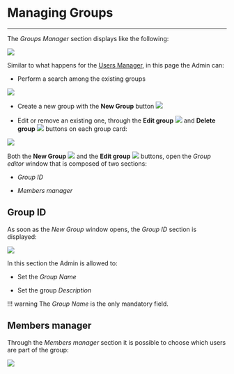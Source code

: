 # Managing Groups
*****************

The *Groups Manager* section displays like the following:

<img src="../img/managing-groups/groups-man.jpg" class="ms-docimage"  style="max-width:500px;"/>

Similar to what happens for the [Users Manager](managing-users.md), in this page the Admin can:

* Perform a search among the existing groups

<img src="../img/managing-groups/search-groups.jpg" class="ms-docimage" style="max-width:500px;"/>

* Create a new group with the **New Group** button <img src="../img/button/new-group.jpg" class="ms-docbutton"/>

* Edit or remove an existing one, through the **Edit group** <img src="../img/button/edit-icon.jpg" class="ms-docbutton"/> and **Delete group** <img src="../img/button/delete-icon.jpg" class="ms-docbutton" /> buttons on each group card:

<img src="../img/managing-groups/edit-group.jpg" class="ms-docimage"/>

Both the **New Group** <img src="../img/button/new-group.jpg" class="ms-docbutton"/> and the **Edit group** <img src="../img/button/edit-icon.jpg" class="ms-docbutton"/> buttons, open the *Group editor* window that is composed of two sections:

* *Group ID*

* *Members manager*

## Group ID

As soon as the *New Group* window opens, the *Group ID* section is displayed:

<img src="../img/managing-groups/popup-group.jpg" class="ms-docimage"/>

In this section the Admin is allowed to:

* Set the *Group Name*

* Set the group *Description*

!!! warning
    The *Group Name* is the only mandatory field.

## Members manager

Through the *Members manager* section it is possible to choose which users are part of the group:

<img src="../img/managing-groups/sel-users.gif" class="ms-docimage"/>
